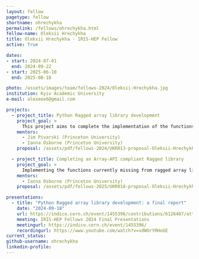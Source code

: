 ```yaml
---
layout: fellow
pagetype: fellow
shortname: ohrechykha
permalink: /fellows/ohrechykha.html
fellow-name: Oleksii Hrechykha
title: Oleksii Hrechykha - IRIS-HEP Fellow
active: True

dates:
- start: 2024-07-01
  end: 2024-09-22
- start: 2025-06-10
  end: 2025-08-18

photo: /assets/images/team/fellows-2024/Oleksii-Hrechykha.jpg
institution: Kyiv Academic University
e-mail: alexeee6@gmail.com

projects:
  - project_title: Python Ragged array library development
    project_goal: >
      This project aims to complete the implementation of the functions currently  missing from Python's Ragged library.
    mentors:
      - Jim Pivarski (Princeton University)
      - Ianna Osborne (Princeton University)
    proposal: /assets/pdf/fellows-2024/UKR013-proposal-Oleksii-Hrechykha.pdf

  - project_title: Completing an Array-API compliant Ragged library
    project_goal: >
      Implementing the functions currently missing from ragged array library with 	complete set of tests for each function.
    mentors:
      - Ianna Osborne (Princeton University)
    proposal: /assets/pdf/fellows-2025/UKR018-proposal-Oleksii-Hrechykha.pdf

presentations:
  - title: "Python Ragged array library development: a final report"
    date: "2024-09-18"
    url: https://indico.cern.ch/event/1455396/contributions/6126407/attachments/2930430/5145811/Hrechykha%20ragged%20final.pdf
    meeting: IRIS-HEP Fellows 2024 Final Presentations
    meetingurl: https://indico.cern.ch/event/1455396/
    recordingurl: https://www.youtube.com/watch?v=vdWOrYRHoGE
current_status:
github-username: ohrechykha
linkedin-profile:
---
```

